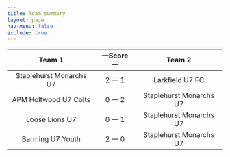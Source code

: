 ```yaml
---
title: Team summary
layout: page
nav-menu: false
exclude: true
---
```




|         Team 1          |  &mdash;Score&mdash;  |         Team 2          |
|:-----------------------:|:---------------------:|:-----------------------:|
| Staplehurst Monarchs U7 |      2 &mdash; 1      |     Larkfield U7 FC     |
|  APM Holtwood U7 Colts  |      0 &mdash; 2      | Staplehurst Monarchs U7 |
|     Loose Lions U7      |      0 &mdash; 1      | Staplehurst Monarchs U7 |
|    Barming U7 Youth     |      2 &mdash; 0      | Staplehurst Monarchs U7 |

 <br /><br /><br />